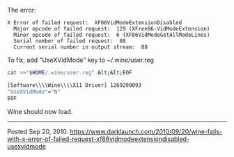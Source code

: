 The error:
```
X Error of failed request:  XF86VidModeExtensionDisabled
  Major opcode of failed request:  129 (XFree86-VidModeExtension)
  Minor opcode of failed request:  6 (XF86VidModeGetAllModeLines)
  Serial number of failed request:  88
  Current serial number in output stream:  88
```

To fix, add "UseXVidMode" key to ~/.wine/user.reg
```sh
cat >>"$HOME/.wine/user.reg" &lt;&lt;EOF

[Software\\\\Wine\\\\X11 Driver] 1269299093
"UseXVidMode"="N"
EOF
```

Wine should now load.

---

Posted Sep 20, 2010.
https://www.darklaunch.com/2010/09/20/wine-fails-with-x-error-of-failed-request-xf86vidmodeextensiondisabled-usexvidmode